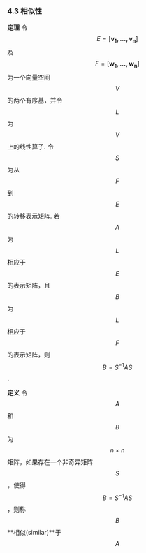 ### 4.3 相似性

**定理** 令$$E = [\boldsymbol{v_1, \dotsc, v_n}]$$及$$F = [\boldsymbol{w_1, \dotsc, w_n}]$$为一个向量空间$$V$$的两个有序基，并令$$L$$为$$V$$上的线性算子. 令$$S$$为从$$F$$到$$E$$的转移表示矩阵. 若$$A$$为$$L$$相应于$$E$$的表示矩阵，且$$B$$为$$L$$相应于$$F$$的表示矩阵，则$$B = S^{-1}AS$$.

**定义** 令$$A$$和$$B$$为$$n\times n$$矩阵，如果存在一个非奇异矩阵$$S$$，使得$$B = S^{-1}AS$$，则称$$B$$**相似(similar)**于$$A$$